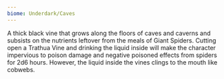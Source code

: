 ```yaml
---
biome: Underdark/Caves
---
```

A thick black vine that grows along the floors of caves and caverns and subsists on the nutrients leftover from the meals of Giant Spiders. Cutting open a Trathua Vine and drinking the liquid inside will make the character impervious to poison damage and negative poisoned effects from spiders for 2d6 hours. However, the liquid inside the vines clings to the mouth like cobwebs. 

